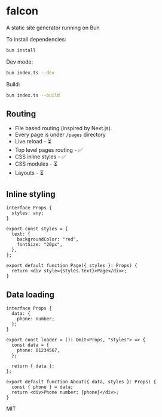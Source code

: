 # falcon

A static site generator running on Bun

To install dependencies:

```bash
bun install
```

Dev mode:

```bash
bun index.ts --dev
```

Build:

```bash
bun index.ts --build
```

## Routing

- File based routing (inspired by Next.js).
- Every page is under `/pages` directory
- Live reload - ⏳
- Top level pages routing - ✅
- CSS inline styles - ✅
- CSS modules - ⏳
- Layouts - ⏳

## Inline styling

```tsx
interface Props {
  styles: any;
}

export const styles = {
  text: {
    backgroundColor: "red",
    fontSize: "20px",
  },
};

export default function Page({ styles }: Props) {
  return <div style={styles.text}>Page</div>;
}
```

## Data loading

```tsx
interface Props {
  data: {
    phone: number;
  };
}

export const loader = (): Omit<Props, "styles"> => {
  const data = {
    phone: 81234567,
  };

  return { data };
};

export default function About({ data, styles }: Props) {
  const { phone } = data;
  return <div>Phone number: {phone}</div>;
}
```

MIT

